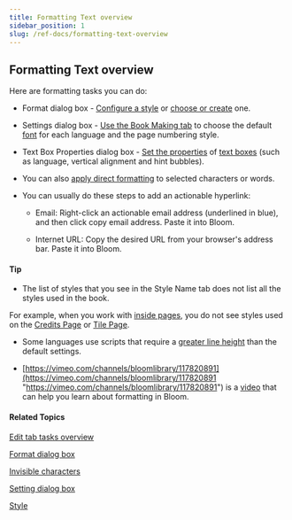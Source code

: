 ```yaml
---
title: Formatting Text overview
sidebar_position: 1
slug: /ref-docs/formatting-text-overview
---
```


## Formatting Text overview

Here are formatting tasks you can do:

-   Format dialog box - [Configure a style](Configure_a_style.md) or [choose or create](Choose_or_create_a_style.md) one.
    
-   Settings dialog box - [Use the Book Making tab](../Select_front_matter_or_back_matter_from_a_pack.md) to choose the default [font](../../../Concepts/Font.md) for each language and the page numbering style.
    
-   Text Box Properties dialog box - [Set the properties](../../../User_Interface/Dialog_boxes/Text_Box_Properties_dialog_box.md) of [text boxes](../../../Concepts/Text_Box.md) (such as language, vertical alignment and hint bubbles).
    
-   You can also [apply direct formatting](Apply_direct_formatting.md) to selected characters or words.
    
-   You can usually do these steps to add an actionable hyperlink:
    
    -   Email: Right-click an actionable email address (underlined in blue), and then click copy email address. Paste it into Bloom.
        
    -   Internet URL: Copy the desired URL from your browser's address bar. Paste it into Bloom.
        

#### Tip

-   The list of styles that you see in the Style Name tab does not list all the styles used in the book.
    

For example, when you work with [inside pages](../../../Concepts/Inside_pages.md), you do not see styles used on the [Credits Page](../../../Concepts/Credits_Page.md) or [Tile Page](../../../Concepts/Title_Page.md).

-   Some languages use scripts that require a [greater line height](../Set_line_spacing_for_scripts_with_tall_characters.md) than the default settings.
    
-   [https://vimeo.com/channels/bloomlibrary/117820891](https://vimeo.com/channels/bloomlibrary/117820891 "https://vimeo.com/channels/bloomlibrary/117820891") is a [video](../../../FAQ/Instructional_Videos.md) that can help you learn about formatting in Bloom.
    

#### Related Topics

[Edit tab tasks overview](../../Edit_tasks/Edit_tasks_overview.md)

[Format dialog box](../../../User_Interface/Dialog_boxes/Format_dialog_box.md)

[Invisible characters](../../../Concepts/Invisible_characters.md)

[Setting dialog box](../../../User_Interface/Dialog_boxes/Settings_dialog_box.md)

[Style](../../../Concepts/Styles.md)